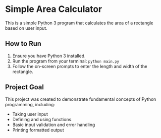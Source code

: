 # Simple Area Calculator

This is a simple Python 3 program that calculates the area of a rectangle based on user input.

## How to Run
1.  Ensure you have Python 3 installed.
2.  Run the program from your terminal: `python main.py`
3.  Follow the on-screen prompts to enter the length and width of the rectangle.

## Project Goal
This project was created to demonstrate fundamental concepts of Python programming, including:
-   Taking user input
-   Defining and using functions
-   Basic input validation and error handling
-   Printing formatted output
